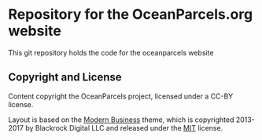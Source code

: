 # Repository for the OceanParcels.org website

This git repository holds the code for the oceanparcels website

## Copyright and License

Content copyright the OceanParcels project, licensed under a CC-BY license.

Layout is based on the [Modern Business](https://blackrockdigital.github.io/startbootstrap-modern-business/) theme, which is copyrighted 2013-2017 by Blackrock Digital LLC and released under the [MIT](https://github.com/BlackrockDigital/startbootstrap-modern-business/blob/gh-pages/LICENSE) license.
